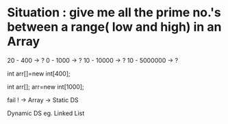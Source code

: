 # Situation : give me all the prime no.'s between a range( low and high) in an Array 

20 - 400 -> ?
0 - 1000 -> ?
10 - 10000 -> ?
10 - 5000000 -> ?

int arr[]=new int[400];

int arr[];
arr=new int[1000];

fail ! -> Array -> Static DS 

Dynamic DS eg. Linked List